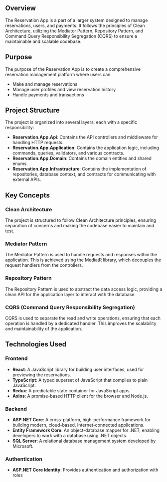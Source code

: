 ## Overview

The Reservation App is a part of a larger system designed to manage reservations, users, and payments. It follows the principles of Clean Architecture, utilizing the Mediator Pattern, Repository Pattern, and Command Query Responsibility Segregation (CQRS) to ensure a maintainable and scalable codebase.

## Purpose

The purpose of the Reservation App is to create a comprehensive reservation management platform where users can:

- Make and manage reservations
- Manage user profiles and view reservation history
- Handle payments and transactions

## Project Structure

The project is organized into several layers, each with a specific responsibility:

- **Reservation.App.Api**: Contains the API controllers and middleware for handling HTTP requests.
- **Reservation.App.Application**: Contains the application logic, including commands, queries, validators, and various contracts.
- **Reservation.App.Domain**: Contains the domain entities and shared enums.
- **Reservation.App.Infrastructure**: Contains the implementation of repositories, database context, and contracts for communicating with external APIs.

## Key Concepts

### Clean Architecture

The project is structured to follow Clean Architecture principles, ensuring separation of concerns and making the codebase easier to maintain and test.

### Mediator Pattern

The Mediator Pattern is used to handle requests and responses within the application. This is achieved using the MediatR library, which decouples the request handlers from the controllers.

### Repository Pattern

The Repository Pattern is used to abstract the data access logic, providing a clean API for the application layer to interact with the database.

### CQRS (Command Query Responsibility Segregation)

CQRS is used to separate the read and write operations, ensuring that each operation is handled by a dedicated handler. This improves the scalability and maintainability of the application.

## Technologies Used

### Frontend

- **React**: A JavaScript library for building user interfaces, used for previewing the reservations.
- **TypeScript**: A typed superset of JavaScript that compiles to plain JavaScript.
- **Redux**: A predictable state container for JavaScript apps.
- **Axios**: A promise-based HTTP client for the browser and Node.js.

### Backend

- **ASP.NET Core**: A cross-platform, high-performance framework for building modern, cloud-based, Internet-connected applications.
- **Entity Framework Core**: An object-database mapper for .NET, enabling developers to work with a database using .NET objects.
- **SQL Server**: A relational database management system developed by Microsoft.

### Authentication

- **ASP.NET Core Identity**: Provides authentication and authorization with roles
